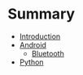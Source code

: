 # Summary

* [Introduction](README.md)
* [Android](Android/Android.md)
    * [Bluetooth](Android/Bluetooth.md)
* [Python](Python/Python.md)